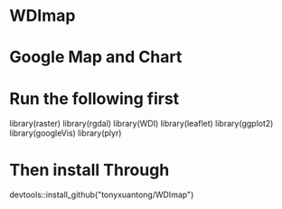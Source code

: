 # WDImap
# Google Map and Chart
# Run the following first
library(raster)
library(rgdal)
library(WDI)
library(leaflet)
library(ggplot2)
library(googleVis)
library(plyr)
# Then install Through
devtools::install_github("tonyxuantong/WDImap")

